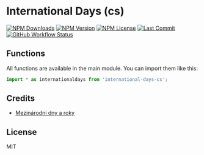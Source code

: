 # International Days (cs)

[![NPM Downloads](https://img.shields.io/npm/dm/international-days-cs?style=for-the-badge)](https://www.npmjs.com/package/international-days-cs)
[![NPM Version](https://img.shields.io/npm/v/international-days-cs?style=for-the-badge)](https://www.npmjs.com/package/international-days-cs)
[![NPM License](https://img.shields.io/npm/l/international-days-cs?style=for-the-badge)](https://github.com/OzzyCzech/international-days-cs/blob/main/LICENSE)
[![Last Commit](https://img.shields.io/github/last-commit/OzzyCzech/international-days-cs?style=for-the-badge)](https://github.com/OzzyCzech/international-days-cs/commits/main)
[![GitHub Workflow Status](https://img.shields.io/github/actions/workflow/status/OzzyCzech/international-days-cs/main.yml?style=for-the-badge)](https://github.com/OzzyCzech/international-days-cs/actions)

## Functions

All functions are available in the main module. You can import them like this:

```javascript
import * as internationaldays from 'international-days-cs';
```

## Credits

- [Mezinárodní dny a roky](https://cs.wikipedia.org/wiki/Mezinárodní_dny_a_roky)

## License

MIT